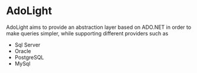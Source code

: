 # AdoLight

AdoLight aims to provide an abstraction layer based on ADO.NET in order to make queries simpler, while supporting different providers such as
<ul>
  <li>Sql Server</li>
  <li>Oracle</li>
  <li>PostgreSQL</li>
  <li>MySql</li>
</ul>
